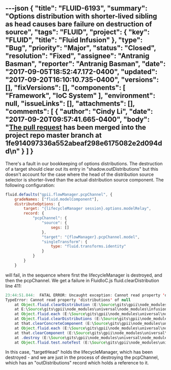---json
{
  "title": "FLUID-6193",
  "summary": "Options distribution with shorter-lived sibling as head causes bare failure on destruction of source",
  "tags": "FLUID",
  "project": {
    "key": "FLUID",
    "title": "Fluid Infusion"
  },
  "type": "Bug",
  "priority": "Major",
  "status": "Closed",
  "resolution": "Fixed",
  "assignee": "Antranig Basman",
  "reporter": "Antranig Basman",
  "date": "2017-09-05T18:52:47.172-0400",
  "updated": "2017-09-20T16:10:10.735-0400",
  "versions": [],
  "fixVersions": [],
  "components": [
    "Framework",
    "IoC System"
  ],
  "environment": null,
  "issueLinks": [],
  "attachments": [],
  "comments": [
    {
      "author": "Cindy Li",
      "date": "2017-09-20T09:57:41.665-0400",
      "body": "[The pull request](https://github.com/fluid-project/infusion/pull/849) has been merged into the project repo master branch at 1fe914097336a552abeaf298e6175082e2d094dd\n"
    }
  ]
}
---
There's a fault in our bookkeeping of options distributions. The destruction of a target should clear out its entry in "shadow.outDistributions" but this doesn't account for the case where the head of the distribution source selector is shorter-lived than the actual distribution source component. The following configuration:

```javascript
fluid.defaults("gpii.flowManager.pcpChannel", {
    gradeNames: ["fluid.modelComponent"],
    distributeOptions: {
        target: "{lifecycleManager session}.options.modelRelay",
        record: {
            "pcpChannel": {
                "source": {
                    segs: []
                },
                "target": "{flowManager}.pcpChannel.model",
                "singleTransform": {
                    type: "fluid.transforms.identity"
                }
            }
        }
    }
```

will fail, in the sequence where first the lifecycleManager is destroyed, and then the pcpChannel. We get a failure in FluidIoC.js fluid.clearDistribution line 411:

```java
23:44:51.844:  FATAL ERROR: Uncaught exception: Cannot read property 'distributions' of null
TypeError: Cannot read property 'distributions' of null
    at Object.fluid.clearDistribution (E:\Source\gits\gpii\node_modules\universal\node_modules\infusion\src\framework\core\js\FluidIoC.js:411:37)
    at E:\Source\gits\gpii\node_modules\universal\node_modules\infusion\src\framework\core\js\FluidIoC.js:421:19
    at Object.fluid.each (E:\Source\gits\gpii\node_modules\universal\node_modules\infusion\src\framework\core\js\Fluid.js:513:17)
    at Object.fluid.clearDistributions (E:\Source\gits\gpii\node_modules\universal\node_modules\infusion\src\framework\core\js\FluidIoC.js:420:15)
    at that.clearConcreteComponent (E:\Source\gits\gpii\node_modules\universal\node_modules\infusion\src\framework\core\js\FluidIoC.js:1041:19)
    at Object.fluid.each (E:\Source\gits\gpii\node_modules\universal\node_modules\infusion\src\framework\core\js\Fluid.js:513:17)
    at that.clearComponent (E:\Source\gits\gpii\node_modules\universal\node_modules\infusion\src\framework\core\js\FluidIoC.js:1087:23)
    at .destroy (E:\Source\gits\gpii\node_modules\universal\node_modules\infusion\src\framework\core\js\FluidIoC.js:1234:26)
    at Object.fluid.test.noteTest (E:\Source\gits\gpii\node_modules\universal\node_modules\infusion\tests\test-core\utils\js\IoCTestUtils.js:613:18)
```

In this case, "targetHead" holds the lifecycleManager, which has been destroyed - and we are just in the process of destroying the pcpChannel, which has an "outDistributions" record which holds a reference to it.

        